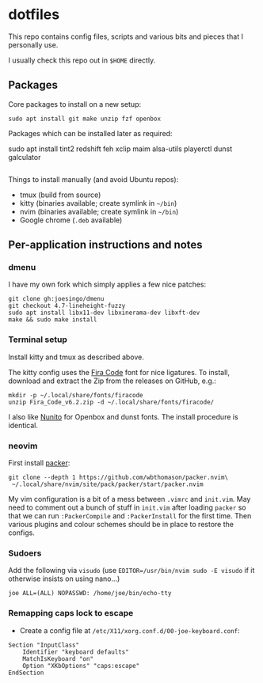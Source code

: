 # dotfiles

This repo contains config files, scripts and various bits and pieces that I
personally use.

I usually check this repo out in `$HOME` directly.

## Packages

Core packages to install on a new setup:

```
sudo apt install git make unzip fzf openbox
```

Packages which can be installed later as required:

sudo apt install tint2 redshift feh xclip maim alsa-utils playerctl dunst galculator
```
```

Things to install manually (and avoid Ubuntu repos):

- tmux (build from source)
- kitty (binaries available; create symlink in `~/bin`)
- nvim (binaries available; create symlink in `~/bin`)
- Google chrome (`.deb` available)

## Per-application instructions and notes

### dmenu

I have my own fork which simply applies a few nice patches:

```
git clone gh:joesingo/dmenu
git checkout 4.7-lineheight-fuzzy
sudo apt install libx11-dev libxinerama-dev libxft-dev
make && sudo make install
```

### Terminal setup

Install kitty and tmux as described above.

The kitty config uses the [Fira Code](https://github.com/tonsky/FiraCode) font
for nice ligatures. To install, download and extract the Zip from the releases
on GitHub, e.g.:

```
mkdir -p ~/.local/share/fonts/firacode
unzip Fira_Code_v6.2.zip -d ~/.local/share/fonts/firacode/
```

I also like [Nunito](https://fonts.google.com/specimen/Nunito) for Openbox and
dunst fonts. The install procedure is identical.

### neovim

First install [packer](https://github.com/wbthomason/packer.nvim#quickstart):

```
git clone --depth 1 https://github.com/wbthomason/packer.nvim\
 ~/.local/share/nvim/site/pack/packer/start/packer.nvim
```

My vim configuration is a bit of a mess between `.vimrc` and `init.vim`. May
need to comment out a bunch of stuff in `init.vim` after loading `packer` so
that we can run `:PackerCompile` and `:PackerInstall` for the first time. Then
various plugins and colour schemes should be in place to restore the configs.

### Sudoers

Add the following via `visudo` (use `EDITOR=/usr/bin/nvim sudo -E visudo` if it
otherwise insists on using nano...)

```
joe ALL=(ALL) NOPASSWD: /home/joe/bin/echo-tty
```

### Remapping caps lock to escape

* Create a config file at `/etc/X11/xorg.conf.d/00-joe-keyboard.conf`:

```
Section "InputClass"
    Identifier "keyboard defaults"
    MatchIsKeyboard "on"
    Option "XKbOptions" "caps:escape"
EndSection
```
